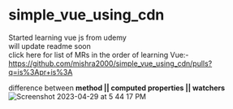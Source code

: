 # simple_vue_using_cdn

Started learning vue js from udemy<br />
will update readme soon<br />
click here for list of MRs in the order of learning Vue:- https://github.com/mishra2000/simple_vue_using_cdn/pulls?q=is%3Apr+is%3A<br />

difference between **method || computed properties || watchers**
![Screenshot 2023-04-29 at 5 44 17 PM](https://user-images.githubusercontent.com/50536949/235302023-72314848-835a-4130-ace2-4c41cf955aa8.png)

